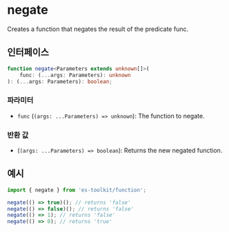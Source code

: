 # negate

Creates a function that negates the result of the predicate func.

## 인터페이스

```typescript
function negate<Parameters extends unknown[]>(
    func: (...args: Parameters): unknown
): (...args: Parameters): boolean;
```

### 파라미터

- `func` (`(args: ...Parameters) => unknown`): The function to negate.

### 반환 값

- (`(args: ...Parameters) => boolean`): Returns the new negated function.

## 예시

```typescript
import { negate } from 'es-toolkit/function';

negate(() => true)(); // returns 'false'
negate(() => false)(); // returns 'false'
negate(() => 1); // returns 'false'
negate(() => 0); // returns 'true'
```
